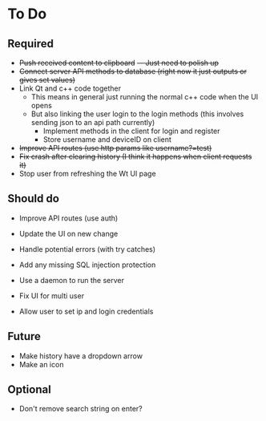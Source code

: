 # To Do

## Required

- ~~Push received content to clipboard~~ ~~-- Just need to polish up~~
- ~~Connect server API methods to database (right now it just outputs or gives set values)~~
- Link Qt and c++ code together
    - This means in general just running the normal c++ code when the UI opens
    - But also linking the user login to the login methods (this involves sending json to an api path currently)
      - Implement methods in the client for login and register
      - Store username and deviceID on client
- ~~Improve API routes (use http params like username?=test)~~
- ~~Fix crash after clearing history (I think it happens when client requests it)~~
- Stop user from refreshing the Wt UI page

## Should do

- Improve API routes (use auth)
- Update the UI on new change
- Handle potential errors (with try catches)
- Add any missing SQL injection protection


- Use a daemon to run the server
- Fix UI for multi user
- Allow user to set ip and login credentials

## Future

- Make history have a dropdown arrow
- Make an icon

## Optional

- Don't remove search string on enter?
